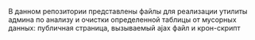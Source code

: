 В данном репозитории представлены файлы для реализации утилиты админа по анализу и очистки определенной таблицы от мусорных данных: публичная страница, вызываемый ajax файл и крон-скрипт
